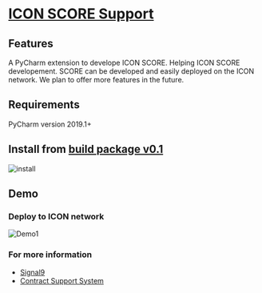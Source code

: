 
# [ICON SCORE Support](https://github.com/signal9dev/icon-pycharm-plugin)


## Features
A PyCharm extension to develope ICON SCORE.
Helping ICON SCORE developement. SCORE can be developed and easily deployed on the ICON network. We plan to offer more features in the future.

## Requirements
PyCharm version 2019.1+

## Install from [build package v0.1](https://github.com/signal9dev/icon-pycharm-plugin/raw/master/distributions/ICON%20SCORE%20Support-0.1-SNAPSHOT.zip)

![install](https://github.com/signal9dev/icon-pycharm-plugin/blob/master/images/install_from_disk.gif?raw=true)


## Demo
### Deploy to ICON network

![Demo1](https://github.com/signal9dev/icon-pycharm-plugin/blob/master/images/demo1.gif?raw=true)

### For more information

* [Signal9](http://signal9.io/)
* [Contract Support System](http://icon.signal9.io/)
